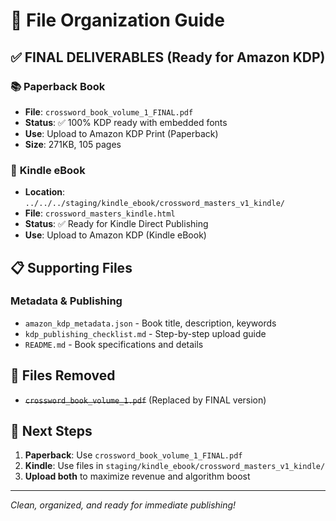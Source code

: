 # 📁 File Organization Guide

## ✅ **FINAL DELIVERABLES** (Ready for Amazon KDP)

### 📚 **Paperback Book**
- **File**: `crossword_book_volume_1_FINAL.pdf`
- **Status**: ✅ 100% KDP ready with embedded fonts
- **Use**: Upload to Amazon KDP Print (Paperback)
- **Size**: 271KB, 105 pages

### 📱 **Kindle eBook**  
- **Location**: `../../../staging/kindle_ebook/crossword_masters_v1_kindle/`
- **File**: `crossword_masters_kindle.html`
- **Status**: ✅ Ready for Kindle Direct Publishing
- **Use**: Upload to Amazon KDP (Kindle eBook)

## 📋 **Supporting Files**

### **Metadata & Publishing**
- `amazon_kdp_metadata.json` - Book title, description, keywords
- `kdp_publishing_checklist.md` - Step-by-step upload guide
- `README.md` - Book specifications and details

## 🚫 **Files Removed**
- ~~`crossword_book_volume_1.pdf`~~ (Replaced by FINAL version)

## 🎯 **Next Steps**
1. **Paperback**: Use `crossword_book_volume_1_FINAL.pdf` 
2. **Kindle**: Use files in `staging/kindle_ebook/crossword_masters_v1_kindle/`
3. **Upload both** to maximize revenue and algorithm boost

---
*Clean, organized, and ready for immediate publishing!*